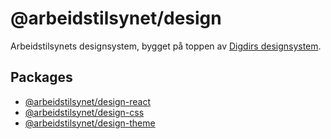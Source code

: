 # @arbeidstilsynet/design

Arbeidstilsynets designsystem, bygget på toppen av [Digdirs designsystem](https://www.designsystemet.no).

## Packages

- [@arbeidstilsynet/design-react](./packages/react/)
- [@arbeidstilsynet/design-css](./packages/css/)
- [@arbeidstilsynet/design-theme](./packages/theme/)
